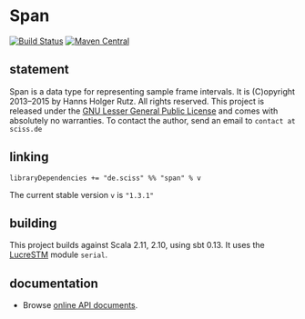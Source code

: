 # Span

[![Build Status](https://travis-ci.org/Sciss/Span.svg?branch=master)](https://travis-ci.org/Sciss/Span)
[![Maven Central](https://maven-badges.herokuapp.com/maven-central/de.sciss/span_2.11/badge.svg)](https://maven-badges.herokuapp.com/maven-central/de.sciss/span_2.11)

## statement

Span is a data type for representing sample frame intervals. It is (C)opyright 2013&ndash;2015 by Hanns Holger Rutz. All rights reserved. This project is released under the [GNU Lesser General Public License](https://raw.github.com/Sciss/Span/master/LICENSE) and comes with absolutely no warranties. To contact the author, send an email to `contact at sciss.de`

## linking

    libraryDependencies += "de.sciss" %% "span" % v

The current stable version `v` is `"1.3.1"`

## building

This project builds against Scala 2.11, 2.10, using sbt 0.13. It uses the [LucreSTM](https://www.github.com/Sciss/LucreSTM) module `serial`.

## documentation

 - Browse [online API documents](http://sciss.github.io/Span/latest/api/).
